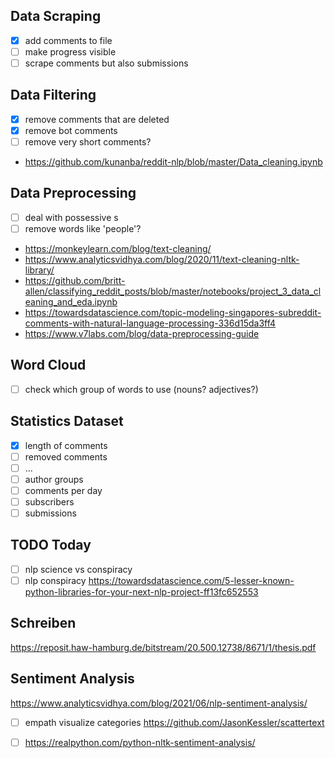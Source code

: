 ## Data Scraping ##
- [x] add comments to file
- [ ] make progress visible
- [ ] scrape comments but also submissions

## Data Filtering ##
- [x] remove comments that are deleted
- [x] remove bot comments
- [ ] remove very short comments?

* https://github.com/kunanba/reddit-nlp/blob/master/Data_cleaning.ipynb

## Data Preprocessing ##
- [ ] deal with possessive s
- [ ] remove words like 'people'?

* https://monkeylearn.com/blog/text-cleaning/
* https://www.analyticsvidhya.com/blog/2020/11/text-cleaning-nltk-library/
* https://github.com/britt-allen/classifying_reddit_posts/blob/master/notebooks/project_3_data_cleaning_and_eda.ipynb
* https://towardsdatascience.com/topic-modeling-singapores-subreddit-comments-with-natural-language-processing-336d15da3ff4
* https://www.v7labs.com/blog/data-preprocessing-guide

## Word Cloud ##
- [ ] check which group of words to use (nouns? adjectives?)

## Statistics Dataset ##
- [x] length of comments 
- [ ] removed comments
- [ ] ...
- [ ] author groups
- [ ] comments per day
- [ ] subscribers
- [ ] submissions

## TODO Today ##
- [ ] nlp science vs conspiracy
- [ ] nlp conspiracy
https://towardsdatascience.com/5-lesser-known-python-libraries-for-your-next-nlp-project-ff13fc652553

## Schreiben ##
https://reposit.haw-hamburg.de/bitstream/20.500.12738/8671/1/thesis.pdf

## Sentiment Analysis ##
https://www.analyticsvidhya.com/blog/2021/06/nlp-sentiment-analysis/
- [ ] empath visualize categories
https://github.com/JasonKessler/scattertext
- [ ] https://realpython.com/python-nltk-sentiment-analysis/

